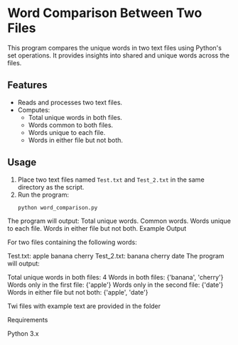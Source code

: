# Word Comparison Between Two Files

This program compares the unique words in two text files using Python's set operations. It provides insights into shared and unique words across the files.

## Features

- Reads and processes two text files.
- Computes:
  - Total unique words in both files.
  - Words common to both files.
  - Words unique to each file.
  - Words in either file but not both.

## Usage

1. Place two text files named `Test.txt` and `Test_2.txt` in the same directory as the script.
2. Run the program:
   ```bash
   python word_comparison.py
The program will output:
Total unique words.
Common words.
Words unique to each file.
Words in either file but not both.
Example Output

For two files containing the following words:

Test.txt: apple banana cherry
Test_2.txt: banana cherry date
The program will output:

Total unique words in both files: 4
Words in both files: {'banana', 'cherry'}
Words only in the first file: {'apple'}
Words only in the second file: {'date'}
Words in either file but not both: {'apple', 'date'}

Twi files with example text are provided in the folder 

Requirements

Python 3.x
